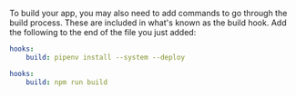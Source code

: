 <div x-show="stack === 'python' || stack === 'nodejs'">

To build your app, you may also need to add commands to go through the build process.
These are included in what's known as the build hook.
Add the following to the end of the file you just added:
</div>

<div x-show="stack === 'python'">

```yaml {location=".platform.app.yaml"}
hooks:
    build: pipenv install --system --deploy
```

</div>

<div x-show="stack === 'nodejs'">

```yaml {location=".platform.app.yaml"}
hooks:
    build: npm run build
```

</div>
